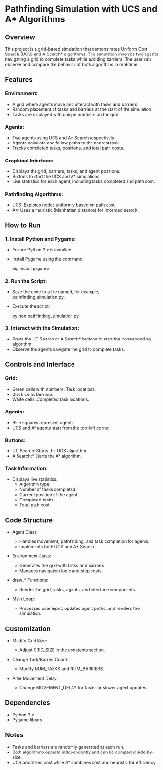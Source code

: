 # Pathfinding Simulation with UCS and A* Algorithms

## Overview

This project is a grid-based simulation that demonstrates Uniform Cost Search (UCS) and A Search* algorithms. The simulation involves two agents navigating a grid to complete tasks while avoiding barriers. The user can observe and compare the behavior of both algorithms in real-time.

## Features
### Environment:

- A grid where agents move and interact with tasks and barriers.
- Random placement of tasks and barriers at the start of the simulation.
- Tasks are displayed with unique numbers on the grid.

### Agents:

- Two agents using UCS and A* Search respectively.
- Agents calculate and follow paths to the nearest task.
- Tracks completed tasks, positions, and total path costs.

### Graphical Interface:

- Displays the grid, barriers, tasks, and agent positions.
- Buttons to start the UCS and A* simulations.
- Live statistics for each agent, including tasks completed and path cost.

### Pathfinding Algorithms:

- UCS: Explores nodes uniformly based on path cost.
- A*: Uses a heuristic (Manhattan distance) for informed search.

## How to Run
### 1. Install Python and Pygame:

- Ensure Python 3.x is installed.
- Install Pygame using the command:

    pip install pygame

### 2. Run the Script:

- Save the code to a file named, for example,     
   pathfinding_simulation.py.
- Execute the script:

   python pathfinding_simulation.py
### 3. Interact with the Simulation:

- Press the UC Search or A Search* buttons to start the corresponding algorithm.
- Observe the agents navigate the grid to complete tasks.
## Controls and Interface
### Grid:

- Green cells with numbers: Task locations.
- Black cells: Barriers.
- White cells: Completed task locations.
### Agents:

- Blue squares represent agents.
- UCS and A* agents start from the top-left corner.
### Buttons:

- UC Search: Starts the UCS algorithm.
- A Search:* Starts the A* algorithm.
### Task Information:

- Displays live statistics:
  - Algorithm type.
  - Number of tasks completed.
  - Current position of the agent.
  - Completed tasks.
  - Total path cost.
## Code Structure
- Agent Class:

  - Handles movement, pathfinding, and task completion for agents.
  - Implements both UCS and A* Search.
- Environment Class:

  - Generates the grid with tasks and barriers.
  - Manages navigation logic and step costs.
- draw_* Functions:

  - Render the grid, tasks, agents, and interface components.
- Main Loop:

  - Processes user input, updates agent paths, and renders the simulation.
## Customization
- Modify Grid Size:

  - Adjust GRID_SIZE in the constants section.
- Change Task/Barrier Count:

  - Modify NUM_TASKS and NUM_BARRIERS.
- Alter Movement Delay:

  - Change MOVEMENT_DELAY for faster or slower agent updates.
## Dependencies
- Python 3.x
- Pygame library
## Notes
- Tasks and barriers are randomly generated at each run.
- Both algorithms operate independently and can be compared side-by-side.
- UCS prioritizes cost while A* combines cost and heuristic for efficiency